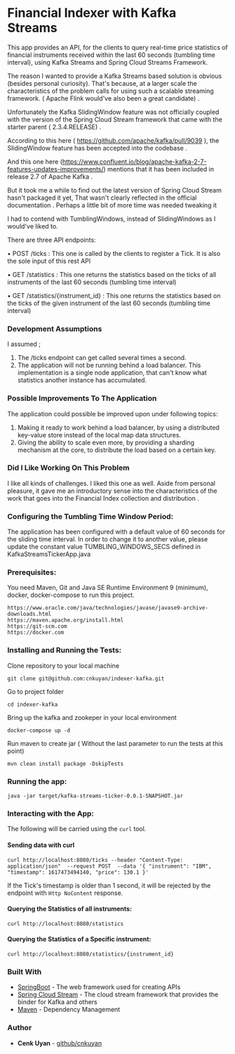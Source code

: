# Financial Indexer with Kafka Streams

This app provides an API, for the clients to query real-time price statistics of financial instruments received within the last 60 seconds (tumbling time interval), using Kafka Streams and Spring Cloud Streams Framework.

The reason I wanted to provide a Kafka Streams based solution is obvious (besides personal curiosity). That's because, at a larger scale  the characteristics of the problem calls for using such a scalable streaming framework.   ( Apache Flink would've also been a great candidate) .

Unfortunately the Kafka SlidingWindow feature was not officially coupled with the version of the Spring Cloud Stream framework that came with the 
starter parent ( 2.3.4.RELEASE) .

According to this here ( https://github.com/apache/kafka/pull/9039 ), the SlidingWindow feature has been accepted into the codebase .

And this one here  (https://www.confluent.io/blog/apache-kafka-2-7-features-updates-improvements/)  mentions that it has been included in release 2.7 of Apache Kafka .

But it took me a while to find out the latest version of Spring Cloud Stream hasn't packaged it yet,
That wasn't clearly reflected in the official documentation . Perhaps a little bit of more time was needed tweaking it
 
I had to contend with TumblingWindows, instead of SlidingWindows as I would've liked to.


There are three API endpoints:

• POST /ticks  :  This one is called by the clients to register a Tick. It is also the sole input of this rest API
   
• GET /statistics : This one returns the statistics based on the ticks of all instruments of the last 60 seconds (tumbling time interval)

• GET /statistics/{instrument_id} : This one returns the statistics based on the ticks of the given instrument of the last 60 seconds (tumbling time interval)

### Development Assumptions 

 I assumed ;
 1. The /ticks endpoint can get called several times a second.
 2. The application will not be running behind a load balancer. This implementation is a single node application, that can't know what statistics another instance has accumulated.
 

### Possible Improvements To The Application

 The application could possible be improved upon under following topics:
 1. Making it ready to work behind a load balancer, by using a distributed key-value store instead of the local map data structures. 
 2. Giving the ability to scale even more, by providing a sharding mechanism at the core, to distribute the load based on a certain key. 


### Did I Like Working On This Problem

 I like all kinds of challenges. I liked this one as well.
 Aside from personal pleasure, it gave me an introductory sense into the characteristics of the work that goes into the Financial Index collection and distribution .
 

### Configuring the Tumbling Time Window Period:
 
 The application has been configured with a default value of 60 seconds for the sliding time interval.
 In order to change it to another value,  please update the constant value TUMBLING_WINDOWS_SECS defined in KafkaStreamsTickerApp.java
 

### Prerequisites:

You need Maven, Git and  Java SE Runtime Environment 9 (minimum), docker, docker-compose  to run this project. 

```
https://www.oracle.com/java/technologies/javase/javase9-archive-downloads.html
https://maven.apache.org/install.html
https://git-scm.com
https://docker.com

```

### Installing and Running the Tests:

Clone repository to your local machine

```
git clone git@github.com:cnkuyan/indexer-kafka.git
```

Go to project folder

```
cd indexer-kafka
```

Bring up the kafka and zookeper in your local environment
```
docker-compose up -d
```


Run maven to create jar ( Without the last parameter to run the tests at this point)

```
mvn clean install package -DskipTests
```

### Running the app:

```
java -jar target/kafka-streams-ticker-0.0.1-SNAPSHOT.jar
```

### Interacting with the App:

The following will be carried using the `curl` tool.

#### Sending data with curl
```
curl http://localhost:8080/ticks --header "Content-Type: application/json"  --request POST  --data '{ "instrument": "IBM", "timestamp": 1617473494140, "price": 130.1 }'
```
 If the Tick's timestamp is older than 1 second, it will be rejected by the endpoint with `Http NoContent` response.

#### Querying the Statistics of all instruments:
```
curl http://localhost:8080/statistics
```

#### Querying the Statistics of a Specific instrument:
```
curl http://localhost:8080/statistics/{instrument_id}
```

### Built With

* [SpringBoot](https://projects.spring.io/spring-boot/) - The web framework used for creating APIs
* [Spring Cloud Stream](https://spring.io/projects/spring-cloud-stream/) - The cloud stream framework that provides the binder for Kafka and others
* [Maven](https://maven.apache.org/) - Dependency Management
 

### Author

* **Cenk Uyan** - [github/cnkuyan](https://github.com/cnkuyan)


